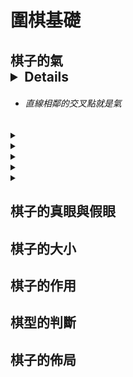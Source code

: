  # 圍棋基礎

 ## 棋子的氣 <details> 
 
 <summary>     </summary>  
 
 -   ######  直線相鄰的交叉點就是氣 

 </details>

 <details>
 <summary>     </summary>

 ## 吃棋子技巧

 >   ###### 禁着點  

 -  ######  乙方棋子放入呈無氣狀態  

 -  ######  不能吃掉周邊棋子 

 </details>

 <details>
 <summary>     </summary>
 
 ## 死棋與活棋 

 -  ######  兩個禁着點活棋 

 -  ######  一個禁着點死棋
 
 </details>
 
 <details>
 <summary>     </summary>

 ## 死亡線與棋子方向

 -  ######  靠近死亡線氣會減弱

 -  ######  棋子方向越多越不容易被吃掉
 
 </details>
 
 <details>
 <summary>     </summary>

 ## 分塊與斷點

 -  ###### 分塊便於看清斷點和棋子氣的多少

 -  ######  斷點即弱點
 
 </details>
 
 <details>
 <summary>     </summary>

 ## 雙打吃

 -  ###### 下在對方兩塊兩口氣的斷點上面 讓對方無法兼顧 只能跑掉一塊棋
 
 </details>

 ## 棋子的真眼與假眼

 ## 棋子的大小

 ## 棋子的作用

 ## 棋型的判斷

 ## 棋子的佈局




